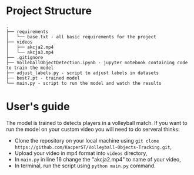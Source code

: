 # Project Structure
```
.
├── requirements
│   └── base.txt - all basic requirements for the project
├── videos
│   ├── akcja2.mp4
│   └── akcja3.mp4
├── .gitignore
├── VolleballObjectDetection.ipynb - jupyter notebook containing code to train the model
├── adjust_labels.py - script to adjust labels in datasets
├── best7.pt - trained model 
└── main.py - script to run the model and watch the results
```

# User's guide

The model is trained to detects players in a volleyball match. If you want to run the model on your custom video you will need to do serveral thinks:
- Clone the repository on your local machine using `git clone https://github.com/KacperST/Volleyball-Objects-Tracking.git`,
- Upload your video in mp4 format into `videos` directory,
- In `main.py` in line 16 change the "akcja2.mp4" to name of your video,
- In terminal, run the script using `python main.py` command.
